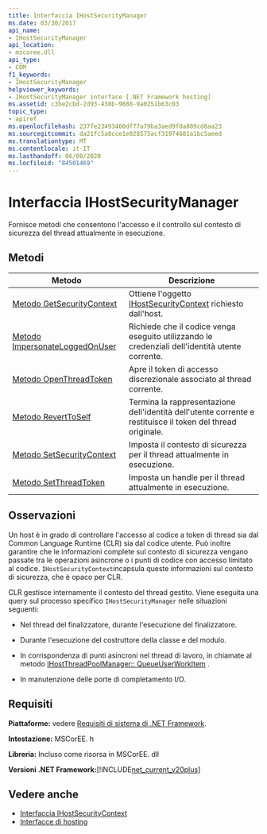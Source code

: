 ```yaml
---
title: Interfaccia IHostSecurityManager
ms.date: 03/30/2017
api_name:
- IHostSecurityManager
api_location:
- mscoree.dll
api_type:
- COM
f1_keywords:
- IHostSecurityManager
helpviewer_keywords:
- IHostSecurityManager interface [.NET Framework hosting]
ms.assetid: c3be2cbd-2d93-438b-9888-9a0251b63c03
topic_type:
- apiref
ms.openlocfilehash: 237fe23493460df77a79ba3aed9f0a809cd8aa23
ms.sourcegitcommit: da21fc5a8cce1e028575acf31974681a1bc5aeed
ms.translationtype: MT
ms.contentlocale: it-IT
ms.lasthandoff: 06/08/2020
ms.locfileid: "84501469"
---
```

# <a name="ihostsecuritymanager-interface"></a>Interfaccia IHostSecurityManager
Fornisce metodi che consentono l'accesso e il controllo sul contesto di sicurezza del thread attualmente in esecuzione.  
  
## <a name="methods"></a>Metodi  
  
|Metodo|Descrizione|  
|------------|-----------------|  
|[Metodo GetSecurityContext](ihostsecuritymanager-getsecuritycontext-method.md)|Ottiene l'oggetto [IHostSecurityContext](ihostsecuritycontext-interface.md) richiesto dall'host.|  
|[Metodo ImpersonateLoggedOnUser](ihostsecuritymanager-impersonateloggedonuser-method.md)|Richiede che il codice venga eseguito utilizzando le credenziali dell'identità utente corrente.|  
|[Metodo OpenThreadToken](ihostsecuritymanager-openthreadtoken-method.md)|Apre il token di accesso discrezionale associato al thread corrente.|  
|[Metodo RevertToSelf](ihostsecuritymanager-reverttoself-method.md)|Termina la rappresentazione dell'identità dell'utente corrente e restituisce il token del thread originale.|  
|[Metodo SetSecurityContext](ihostsecuritymanager-setsecuritycontext-method.md)|Imposta il contesto di sicurezza per il thread attualmente in esecuzione.|  
|[Metodo SetThreadToken](ihostsecuritymanager-setthreadtoken-method.md)|Imposta un handle per il thread attualmente in esecuzione.|  
  
## <a name="remarks"></a>Osservazioni  
 Un host è in grado di controllare l'accesso al codice a token di thread sia dal Common Language Runtime (CLR) sia dal codice utente. Può inoltre garantire che le informazioni complete sul contesto di sicurezza vengano passate tra le operazioni asincrone o i punti di codice con accesso limitato al codice. `IHostSecurityContext`incapsula queste informazioni sul contesto di sicurezza, che è opaco per CLR.  
  
 CLR gestisce internamente il contesto del thread gestito. Viene eseguita una query sul processo specifico `IHostSecurityManager` nelle situazioni seguenti:  
  
- Nel thread del finalizzatore, durante l'esecuzione del finalizzatore.  
  
- Durante l'esecuzione del costruttore della classe e del modulo.  
  
- In corrispondenza di punti asincroni nel thread di lavoro, in chiamate al metodo [IHostThreadPoolManager:: QueueUserWorkItem](ihostthreadpoolmanager-queueuserworkitem-method.md) .  
  
- In manutenzione delle porte di completamento I/O.  
  
## <a name="requirements"></a>Requisiti  
 **Piattaforme:** vedere [Requisiti di sistema di .NET Framework](../../get-started/system-requirements.md).  
  
 **Intestazione:** MSCorEE. h  
  
 **Libreria:** Incluso come risorsa in MSCorEE. dll  
  
 **Versioni .NET Framework:**[!INCLUDE[net_current_v20plus](../../../../includes/net-current-v20plus-md.md)]  
  
## <a name="see-also"></a>Vedere anche

- [Interfaccia IHostSecurityContext](ihostsecuritycontext-interface.md)
- [Interfacce di hosting](hosting-interfaces.md)
